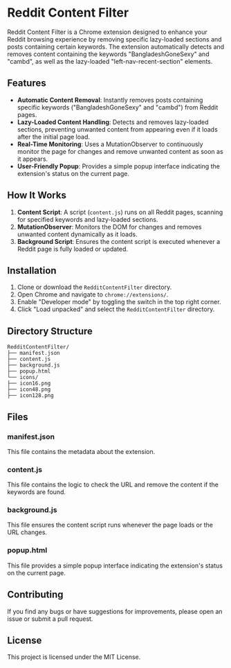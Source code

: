 # Reddit Content Filter

Reddit Content Filter is a Chrome extension designed to enhance your Reddit browsing experience by removing specific lazy-loaded sections and posts containing certain keywords. The extension automatically detects and removes content containing the keywords "BangladeshGoneSexy" and "cambd", as well as the lazy-loaded "left-nav-recent-section" elements.

## Features

- **Automatic Content Removal**: Instantly removes posts containing specific keywords ("BangladeshGoneSexy" and "cambd") from Reddit pages.
- **Lazy-Loaded Content Handling**: Detects and removes lazy-loaded sections, preventing unwanted content from appearing even if it loads after the initial page load.
- **Real-Time Monitoring**: Uses a MutationObserver to continuously monitor the page for changes and remove unwanted content as soon as it appears.
- **User-Friendly Popup**: Provides a simple popup interface indicating the extension's status on the current page.

## How It Works

1. **Content Script**: A script (`content.js`) runs on all Reddit pages, scanning for specified keywords and lazy-loaded sections.
2. **MutationObserver**: Monitors the DOM for changes and removes unwanted content dynamically as it loads.
3. **Background Script**: Ensures the content script is executed whenever a Reddit page is fully loaded or updated.

## Installation

1. Clone or download the `RedditContentFilter` directory.
2. Open Chrome and navigate to `chrome://extensions/`.
3. Enable "Developer mode" by toggling the switch in the top right corner.
4. Click "Load unpacked" and select the `RedditContentFilter` directory.

## Directory Structure

    RedditContentFilter/
    ├── manifest.json
    ├── content.js
    ├── background.js
    ├── popup.html
    └── icons/
    ├── icon16.png
    ├── icon48.png
    ├── icon128.png


## Files

### manifest.json

This file contains the metadata about the extension.

### content.js

This file contains the logic to check the URL and remove the content if the keywords are found.

### background.js
This file ensures the content script runs whenever the page loads or the URL changes.

### popup.html
This file provides a simple popup interface indicating the extension's status on the current page.

## Contributing
If you find any bugs or have suggestions for improvements, please open an issue or submit a pull request.

## License
This project is licensed under the MIT License.
